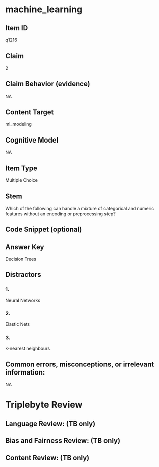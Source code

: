 # machine_learning

## Item ID
q1216

## Claim
2

## Claim Behavior (evidence)
NA

## Content Target
ml_modeling

## Cognitive Model
NA

## Item Type
Multiple Choice

## Stem
Which of the following can handle a mixture of categorical and numeric features without an encoding or preprocessing step?

## Code Snippet (optional)


## Answer Key
Decision Trees

## Distractors

### 1.
Neural Networks

### 2.
Elastic Nets

### 3.
k-nearest neighbours

## Common errors, misconceptions, or irrelevant information:
NA

# Triplebyte Review


## Language Review: (TB only)


## Bias and Fairness Review: (TB only)


## Content Review: (TB only)

